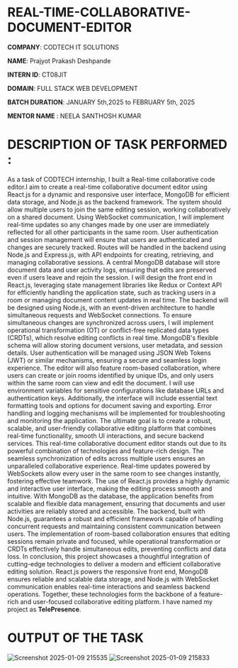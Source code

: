 # REAL-TIME-COLLABORATIVE-DOCUMENT-EDITOR

**COMPANY**: CODTECH IT SOLUTIONS

**NAME**: Prajyot Prakash Deshpande

**INTERN ID**: CT08JIT

**DOMAIN**: FULL STACK WEB DEVELOPMENT

**BATCH DURATION**: JANUARY 5th,2025 to FEBRUARY 5th, 2025

**MENTOR NAME** : NEELA SANTHOSH KUMAR

# DESCRIPTION OF TASK PERFORMED :
As a task of CODTECH internship, I built a Real-time collaborative code editor.I aim to create a real-time collaborative document editor using React.js for a dynamic and responsive user interface, MongoDB for efficient data storage, and Node.js as the backend framework. The system should allow multiple users to join the same editing session, working collaboratively on a shared document. Using WebSocket communication, I will implement real-time updates so any changes made by one user are immediately reflected for all other participants in the same room. User authentication and session management will ensure that users are authenticated and changes are securely tracked. Routes will be handled in the backend using Node.js and Express.js, with API endpoints for creating, retrieving, and managing collaborative sessions. A central MongoDB database will store document data and user activity logs, ensuring that edits are preserved even if users leave and rejoin the session. I will design the front end in React.js, leveraging state management libraries like Redux or Context API for efficiently handling the application state, such as tracking users in a room or managing document content updates in real time. The backend will be designed using Node.js, with an event-driven architecture to handle simultaneous requests and WebSocket connections. To ensure simultaneous changes are synchronized across users, I will implement operational transformation (OT) or conflict-free replicated data types (CRDTs), which resolve editing conflicts in real time. MongoDB's flexible schema will allow storing document versions, user metadata, and session details. User authentication will be managed using JSON Web Tokens (JWT) or similar mechanisms, ensuring a secure and seamless login experience. The editor will also feature room-based collaboration, where users can create or join rooms identified by unique IDs, and only users within the same room can view and edit the document. I will use environment variables for sensitive configurations like database URLs and authentication keys. Additionally, the interface will include essential text formatting tools and options for document saving and exporting. Error handling and logging mechanisms will be implemented for troubleshooting and monitoring the application. The ultimate goal is to create a robust, scalable, and user-friendly collaborative editing platform that combines real-time functionality, smooth UI interactions, and secure backend services.
This real-time collaborative document editor stands out due to its powerful combination of technologies and feature-rich design. The seamless synchronization of edits across multiple users ensures an unparalleled collaborative experience. Real-time updates powered by WebSockets allow every user in the same room to see changes instantly, fostering effective teamwork. The use of React.js provides a highly dynamic and interactive user interface, making the editing process smooth and intuitive. With MongoDB as the database, the application benefits from scalable and flexible data management, ensuring that documents and user activities are reliably stored and accessible. The backend, built with Node.js, guarantees a robust and efficient framework capable of handling concurrent requests and maintaining consistent communication between users. The implementation of room-based collaboration ensures that editing sessions remain private and focused, while operational transformation or CRDTs effectively handle simultaneous edits, preventing conflicts and data loss.
In conclusion, this project showcases a thoughtful integration of cutting-edge technologies to deliver a modern and efficient collaborative editing solution. React.js powers the responsive front end, MongoDB ensures reliable and scalable data storage, and Node.js with WebSocket communication enables real-time interactions and seamless backend operations. Together, these technologies form the backbone of a feature-rich and user-focused collaborative editing platform. I have named my project as **TelePresence**.

# OUTPUT OF THE TASK
![Screenshot 2025-01-09 215535](https://github.com/user-attachments/assets/b2172d26-f728-4984-ba3b-e4969ff7ef0a)
![Screenshot 2025-01-09 215833](https://github.com/user-attachments/assets/0ea182d1-d3df-4618-8c74-01d8b9450fdf)
